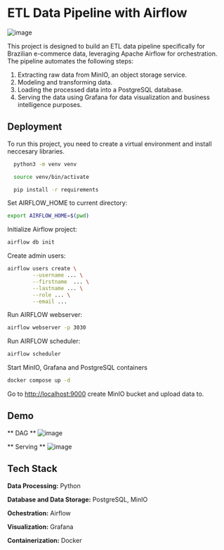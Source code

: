 # ETL Data Pipeline with Airflow

![image](https://github.com/user-attachments/assets/e4106fea-d430-49a6-8de4-03c4ce3f3ecd)

This project is designed to build an ETL data pipeline specifically for Brazilian e-commerce data, leveraging Apache Airflow for orchestration. The pipeline automates the following steps:

1. Extracting raw data from MinIO, an object storage service.
2. Modeling and transforming data.
3. Loading the processed data into a PostgreSQL database.
4. Serving the data using Grafana for data visualization and business intelligence purposes.


## Deployment

 To run this project, you need to create a virtual environment and install neccesary libraries.

``` bash
  python3 -m venv venv

  source venv/bin/activate

  pip install -r requirements
```
Set AIRFLOW_HOME to current directory:
``` bash
export AIRFLOW_HOME=$(pwd)
```
Initialize Airflow project:
``` bash
airflow db init
``` 
Create admin users:
``` bash
airflow users create \
        --username ... \
        --firstname  ... \
        --lastname ... \
        --role ... \
        --email ... 

```
Run AIRFLOW webserver:
``` bash
airflow webserver -p 3030
```
Run AIRFLOW scheduler:
``` bash
airflow scheduler
```
Start MinIO, Grafana and PostgreSQL containers
``` bash
docker compose up -d
```
Go to [http://localhost:9000](http://localhost:9000) create MinIO bucket and upload data to.



## Demo
** DAG **
![image](https://github.com/user-attachments/assets/e5775b5f-089a-4418-84ac-485e89aa7bb6)

** Serving **
![image](https://github.com/user-attachments/assets/d406495d-2958-4ea3-ae42-1f95ef9c3173)



## Tech Stack

**Data Processing:** Python

**Database and Data Storage:** PostgreSQL, MinIO

**Ochestration:** Airflow

**Visualization:** Grafana

**Containerization:** Docker

